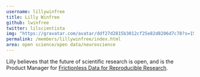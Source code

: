 ```yaml
---
username: lillywinfree
title: Lilly Winfree
github: lwinfree
twitter: lilscientista
img: "https://gravatar.com/avatar/ddf27d2815b3012cf25e82d8206d7c78?s=150"
permalink: /members/lillywinfree/index.html
area: open science/open data/neuroscience
---
```


Lilly believes that the future of scientific research is open, and is the Product Manager for [Frictionless Data for Reproducible Research](https://frictionlessdata.io/reproducible-research/).
